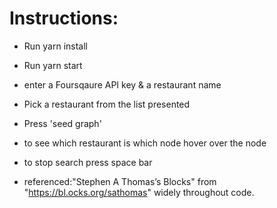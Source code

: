 # Instructions:

* Run yarn install
* Run yarn start
* enter a Foursqaure API key & a restaurant name
* Pick a restaurant from the list presented
* Press 'seed graph'
* to see which restaurant is which node hover over the node
* to stop search press space bar

* referenced:"Stephen A Thomas’s Blocks" from "https://bl.ocks.org/sathomas"
widely throughout code.

